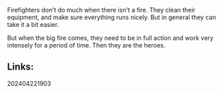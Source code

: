 Firefighters don't do much when there isn't a fire. They clean their equipment, and make sure everything runs nicely. But in general they can take it a bit easier.

But when the big fire comes, they need to be in full action and work very intensely for a period of time. Then they are the heroes.

## Links:



202404221903